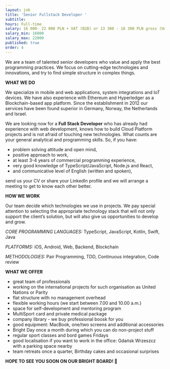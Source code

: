 ```yaml
---
layout: job
title: 'Senior Fullstack Developer '
subtitle:
hours: Full-time
salary: 16 000- 22 000 PLN + VAT (B2B) or 13 300 - 18 300 PLN gross (UoP) 
salary_min: 16000
salary_max: 22000
published: true 
order: 4
---
```

We are a team of talented senior developers who value and apply the best programming practices. We focus on cutting-edge technologies and innovations, and try to find simple structure in complex things. 

**WHAT WE DO**

We specialize in mobile and web applications, system integrations and IoT devices. We have also experience with Ethereum and Hyperledger as a Blockchain-based app platform. Since the establishment in 2012 our services have been found superior in Germany, Norway, the Netherlands and Israel.  

We are looking now for a **Full Stack Developer** who has already had experience with web development, knows how to build Cloud Platform projects and is not afraid of touching new technologies. What counts are your general analytical and programming skills. So, if you have:

* problem solving attitude and open mind,
* positive approach to work, 
* at least 3-4 years of commercial programming experience,
* very good knowledge of TypeScript/JavaScript, Node.js and React, 
* and communicative level of English (written and spoken), 

send us your CV or share your LinkedIn profile and we will arrange a meeting to get to know each other better. 


**HOW WE WORK**

Our team decide which technologies we use in projects. We pay special attention to selecting the appropriate technology stack that will not only support the client’s solution, but will also give us opportunities to develop and grow.

_CORE PROGRAMMING LANGUAGES:_  TypeScript, JavaScript, Kotlin, Swift, Java 

_PLATFORMS:_ iOS, Android, Web, Backend, Blockchain

_METHODOLOGIES:_ Pair Programming, TDD, Continuous integration, Code review

**WHAT WE OFFER**

* great team of professionals 
* working on the international projects for such organisation as United Nations or Parity 
* flat structure with no management overhead
* flexible working hours (we start between 7.00 and 10.00 a.m.)
* space for self-development and mentoring program 
* MultiSport card and private medical package 
* company library - we buy professional boosk for you 
* good equipment: MacBook, one/two screens and additional accessories
* Bright Day once a month during which you can do non-project stuff
* regular sport classes and bord games Fridays 
* good localisation if you want to work in the office: Gdańsk Wrzeszcz with a parking space nearby 
* team retreats once a quarter, Birthday cakes and occasional surprises

**HOPE TO SEE YOU SOON ON OUR BRIGHT BOARD! 🙂**
